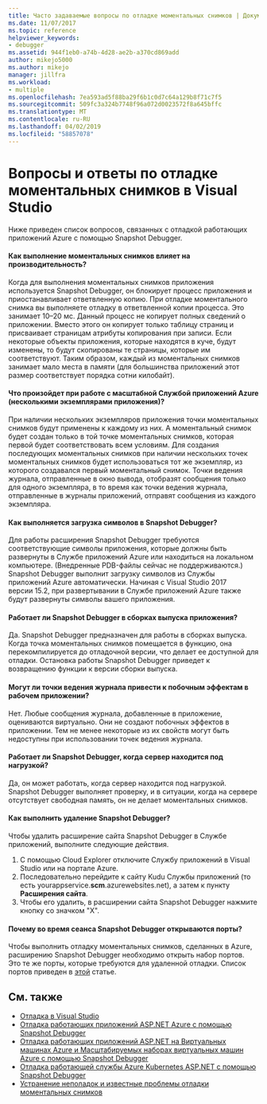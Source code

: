 ```yaml
---
title: Часто задаваемые вопросы по отладке моментальных снимков | Документация Майкрософт
ms.date: 11/07/2017
ms.topic: reference
helpviewer_keywords:
- debugger
ms.assetid: 944f1eb0-a74b-4d28-ae2b-a370cd869add
author: mikejo5000
ms.author: mikejo
manager: jillfra
ms.workload:
- multiple
ms.openlocfilehash: 7ea593ad5f88ba29f6b1c0d7c64a129b8f71c7f5
ms.sourcegitcommit: 509fc3a324b7748f96a072d0023572f8a645bffc
ms.translationtype: MT
ms.contentlocale: ru-RU
ms.lasthandoff: 04/02/2019
ms.locfileid: "58857078"
---
```

# <a name="frequently-asked-questions-for-snapshot-debugging-in-visual-studio"></a>Вопросы и ответы по отладке моментальных снимков в Visual Studio

Ниже приведен список вопросов, связанных с отладкой работающих приложений Azure с помощью Snapshot Debugger.

#### <a name="what-is-the-performance-cost-of-taking-a-snapshot"></a>Как выполнение моментальных снимков влияет на производительность?

Когда для выполнения моментальных снимков приложения используется Snapshot Debugger, он блокирует процесс приложения и приостанавливает ответвленную копию. При отладке моментального снимка вы выполняете отладку в ответвленной копии процесса. Это занимает 10–20 мс. Данный процесс не копирует полных сведений о приложении. Вместо этого он копирует только таблицу страниц и присваивает страницам атрибуты копирования при записи. Если некоторые объекты приложения, которые находятся в куче, будут изменены, то будут скопированы те страницы, которые им соответствуют. Таким образом, каждый из моментальных снимков занимает мало места в памяти (для большинства приложений этот размер соответствует порядка сотни килобайт).

#### <a name="what-happens-if-i-have-a-scaled-out-azure-app-service-multiple-instances-of-my-app"></a>Что произойдет при работе с масштабной Службой приложений Azure (несколькими экземплярами приложения)?

При наличии нескольких экземпляров приложения точки моментальных снимков будут применены к каждому из них. А моментальный снимок будет создан только в той точке моментальных снимков, которая первой будет соответствовать всем условиям. Для создания последующих моментальных снимков при наличии нескольких точек моментальных снимков будет использоваться тот же экземпляр, из которого создавался первый моментальный снимок. Точки ведения журнала, отправленные в окно вывода, отобразят сообщения только для одного экземпляра, в то время как точки ведения журнала, отправленные в журналы приложений, отправят сообщения из каждого экземпляра.

#### <a name="how-does-the-snapshot-debugger-load-symbols"></a>Как выполняется загрузка символов в Snapshot Debugger?

Для работы расширения Snapshot Debugger требуются соответствующие символы приложения, которые должны быть развернуты в Службе приложений Azure или находиться на локальном компьютере. (Внедренные PDB-файлы сейчас не поддерживаются.) Snapshot Debugger выполнит загрузку символов из Службы приложений Azure автоматически. Начиная с Visual Studio 2017 версии 15.2, при развертывании в Службе приложений Azure также будут развернуты символы вашего приложения.

#### <a name="does-the-snapshot-debugger-work-against-release-builds-of-my-application"></a>Работает ли Snapshot Debugger в сборках выпуска приложения?

Да. Snapshot Debugger предназначен для работы в сборках выпуска. Когда точка моментальных снимков помещается в функцию, она перекомпилируется до отладочной версии, что делает ее доступной для отладки. Остановка работы Snapshot Debugger приведет к возвращению функции к версии сборки выпуска.

#### <a name="can-logpoints-cause-side-effects-in-my-production-application"></a>Могут ли точки ведения журнала привести к побочным эффектам в рабочем приложении?

Нет. Любые сообщения журнала, добавленные в приложение, оцениваются виртуально. Они не создают побочных эффектов в приложении. Тем не менее некоторые из их свойств могут быть недоступны при использовании точек ведения журнала.

#### <a name="does-the-snapshot-debugger-work-if-my-server-is-under-load"></a>Работает ли Snapshot Debugger, когда сервер находится под нагрузкой?

Да, он может работать, когда сервер находится под нагрузкой. Snapshot Debugger выполняет проверку, и в ситуации, когда на сервере отсутствует свободная память, он не делает моментальных снимков.

#### <a name="how-do-i-uninstall-the-snapshot-debugger"></a>Как выполнить удаление Snapshot Debugger?

Чтобы удалить расширение сайта Snapshot Debugger в Службе приложений, выполните следующие действия.

1. С помощью Cloud Explorer отключите Службу приложений в Visual Studio или на портале Azure.
1. Последовательно перейдите к сайту Kudu Службы приложений (то есть yourappservice.**scm**.azurewebsites.net), а затем к пункту **Расширения сайта**.
1. Чтобы его удалить, в расширении сайта Snapshot Debugger нажмите кнопку со значком "X".

#### <a name="why-are-ports-opened-during-a-snapshot-debugger-session"></a>Почему во время сеанса Snapshot Debugger открываются порты?

Чтобы выполнить отладку моментальных снимков, сделанных в Azure, расширению Snapshot Debugger необходимо открыть набор портов. Это те же порты, которые требуются для удаленной отладки. Список портов приведен в [этой](../debugger/remote-debugger-port-assignments.md) статье.

## <a name="see-also"></a>См. также

- [Отладка в Visual Studio](../debugger/index.md)
- [Отладка работающих приложений ASP.NET Azure с помощью Snapshot Debugger](../debugger/debug-live-azure-applications.md)
- [Отладка работающих приложений ASP.NET на Виртуальных машинах Azure и Масштабируемых наборах виртуальных машин Azure с помощью Snapshot Debugger](../debugger/debug-live-azure-virtual-machines.md)
- [Отладка работающей службы Azure Kubernetes ASP.NET с помощью Snapshot Debugger](../debugger/debug-live-azure-kubernetes.md)
- [Устранение неполадок и известные проблемы отладки моментальных снимков](../debugger/debug-live-azure-apps-troubleshooting.md)